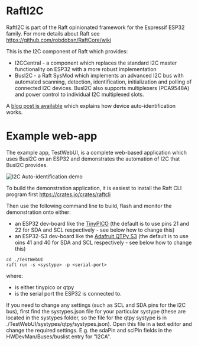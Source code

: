 # RaftI2C

RaftI2C is part of the Raft opinionated framework for the Espressif ESP32 family. For more details about Raft see https://github.com/robdobsn/RaftCore/wiki

This is the I2C component of Raft which provides:
* I2CCentral - a component which replaces the standard I2C master functionality on ESP32 with a more robust implementation
* BusI2C - a Raft SysMod which implements an advanced I2C bus with automated scanning, detection, identification, initialization and polling of connected I2C devices. BusI2C also supports multiplexers (PCA9548A) and power control to individual I2C multiplexed slots.

A [blog post is available](https://robdobson.com/2024/04/i2c-auto-identification/) which explains how device auto-identification works. 

# Example web-app

The example app, TestWebUI, is a complete web-based application which uses BusI2C on an ESP32 and demonstrates the automation of I2C that BusI2C provides.

![I2C Auto-identification demo](./media/I2C%20auto-identification.gif)

To build the demonstration application, it is easiest to install the Raft CLI program first https://crates.io/crates/raftcli

Then use the following command line to build, flash and monitor the demonstration onto either:

- an ESP32 dev-board like the [TinyPICO](https://www.tinypico.com/) (the default is to use pins 21 and 22 for SDA and SCL respectively - see below how to change this)
- an ESP32-S3 dev-board like the [Adafruit QTPy S3](https://www.adafruit.com/product/5426) (the default is to use oins 41 and 40 for SDA and SCL respectively - see below how to change this)

```
cd ./TestWebUI
raft run -s <systype> -p <serial-port>
```

where:
- <systype> is either tinypico or qtpy
- <serial-port> is the serial port the ESP32 is connected to.

If you need to change any settings (such as SCL and SDA pins for the I2C bus), first find the systypes.json file for your particular systype (these are located in the systypes folder, so the file for the qtpy systype is in ./TestWebUI/systypes/qtpy/systypes.json). Open this file in a text editor and change the required settings. E.g. the sdaPin and sclPin fields in the HWDevMan/Buses/buslist entry for "I2CA".

